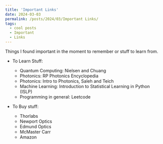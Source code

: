 ```yaml
---
title: 'Important Links'
date: 2024-03-03
permalink: /posts/2024/03/Important Links/
tags:
  - cool posts
  - Important
  - Links
---
```


Things I found important in the moment to remember or stuff to learn from. 

* To Learn Stuff:
  * Quantum Computing: Nielsen and Chuang
  * Photonics: RP Photonics Encyclopedia
  * Photonics: Intro to Photonics, Saleh and Teich
  * Machine Learning: Introduction to Statistical Learning in Python (ISLP)
  * Programming in general: Leetcode


* To Buy stuff:
  * Thorlabs
  * Newport Optics
  * Edmund Optics
  * McMaster Carr
  * Amazon
      
